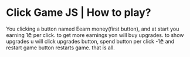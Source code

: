# Click Game JS | How to play?
You clicking a button named Eearn money(first button), and at start you earning 1₾ per click. to get more earnings yon will buy upgrades.
to show upgrades u will click upgrades button, spend button per click -1₾ and restart game button restarts game. that is all.
